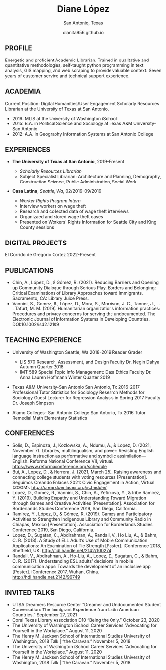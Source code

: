 <h1 style="text-align: center;"> Diane López </h1>

<p style="text-align: center;">San Antonio, Texas</p>
<p style="text-align: center;">dianita956.github.io</p>

## PROFILE
Energetic and proficient Academic Librarian. Trained in qualitative and quantitative methodologies, self-taught python programming in text analysis, GIS mapping, and web scraping to provide valuable context. Seven years of customer service and technical support experience.  

## ACADEMIA
Current Position: Digital Humanities/User Engagement Scholarly Resources Librarian at the University of Texas at San Antonio.
- 2019: MLIS at the University of Washington iSchool
- 2015: B.A. in Political Science and Sociology at Texas A&M University-San Antonio
- 2012: A.A. in Geography Information Systems at San Antonio College

## EXPERIENCES

- **The University of Texas at San Antonio**, 2019-Present
  - *Scholarly Resources Librarian*
  -  Subject Specialist Librarian: Architecture and Planning, Demography, Construction Science, Public Administration, Social Work
  
- **Casa Latina**, *Seattle, Wa*, 02/2019-09/2019
  - *Worker Rights Program Intern*
  -  Interview workers on wage theft
  -  Research and collected data of wage theft interviews
  -  Organizaed and stored wage theft cases
  -  Presented on Workers' Rights Information for Seattle City and King County sessions

## DIGITAL PROJECTS
El Corrido de Gregorio Cortez 2022-Present

## PUBLICATIONS
- Chin, A., López, D., & Gómez, R. (2021). Reducing Barriers and Opening up Community Dialogue through Serious Play. Borders and Belonging: Critical Examinations of Library Approaches toward Immigrants. Sacramento, CA: Library Juice Press.
- Vannini, S., Gomez, R., López, D., Mora, S., Morrison, J. C., Tanner, J., . . . Tafurt, M. M. (2019). Humanitarian organizations information practices: Procedures and privacy concerns for serving the undocumented. The Electronic Journal of Information Systems in Developing Countries. DOI:10.1002/isd2.12109

## TEACHING EXPERIENCE
- University of Washington Seattle, Wa 2018-2019 Reader Grader 
  - LIS 570 Research, Assessment, and Design Faculty Dr. Negin Dahya Autumn Quarter 2018
  - IMT 589 Special Topic Info Management: Data Ethics Faculty Dr. Anna Lauren Hoffmann Winter Quarter 2019
  
- Texas A&M University-San Antonio San Antonio, Tx 2016-2017 Professional Tutor Statistics for Sociology Research Methods for Sociology Guest Lecturer for Regression Analysis in Spring 2017 Faculty Dr. Joseph Simpson

- Alamo Colleges- San Antonio College San Antonio, Tx 2016 Tutor Remedial Math Elementary Statistics

## CONFERENCES
- Solis, D., Espinoza, J., Kozlowska, A., Ndumu, A., & Lopez, D. (2021, November 7). Libraries, multilingualism, and power: Resisting English language instruction as performative and symbolic assimilation—English. Reforma National Conference VII, virtual. https://www.reformaconference.org/schedule
- Bui, A., Lopez, D., & Herrera, J. (2021, March 25). Raising awareness and connecting college students with voting resources [Presentation]. Seguimos Creando Enlaces 2021: Civic Engagement in Action, Virtual (ZOOM). http://creandoenlaces.org/schedule/
- Lopez, D., Gomez, R., Vannini, S., Chin, A., Yefimova, Y., & Iribe Ramirez, Y. (2019). Building Empathy and Understanding Toward Migration through Games and Creative Activities [Presentation]. Association for Borderlands Studies Conference 2019, San Diego, California.
- Ramirez, Y., López, D., & Gómez, R. (2019). Games and Participatory Activities to Strengthen Indigenous Library and Community Radio in Chiapas, Mexico [Presentation]. Association for Borderlands Studies Conference 2019, San Diego, California.
- Lopez, D., Sugatan, C., Abdirahman, A., Randall, V., Ho Liu, A., & Bahm, C. R. (2018). A Study of ELL Adult’s Use of Mobile Communication Applications: An Examination of Tie Strength [Poster]. iConference 2018, Sheffield, UK. http://hdl.handle.net/2142/100274
- Randall, V., Abdirahman, A., Ho-Liu, A., Lopez, D., Sugatan, C., & Bahm, C. R. (2017). Understanding ESL adults’ decisions in mobile communication apps: Towards the development of an inclusive app [Poster]. iConference 2017, Wuhan, China. http://hdl.handle.net/2142/96749

## INVITED TALKS
- UTSA Dreamers Resource Center “Dreamer and Undocumented Student Conversation: The Immigrant Experience from Latin American Countries.” September 27, 2021
- Coral Texas Library Association D10 “Being the Only.” October 23, 2020
- The University of Washington iSchool Career Services “Advocating for Yourself in the Workplace.” August 11, 2020
- The Henry M. Jackson School of International Studies University of Washington, 2018 Talk | “the Caravan.” November 5, 2018
- The University of Washington iSchool Career Services “Advocating for Yourself in the Workplace.” August 11, 2020
- The Henry M. Jackson School of International Studies University of Washington, 2018 Talk | “the Caravan.” November 5, 2018
